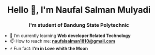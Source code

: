 <!--
### Hi there 👋
**NaSaaal/NaSaaal** is a ✨ _special_ ✨ repository because its `README.md` (this file) appears on your GitHub profile.

Here are some ideas to get you started:
-->

<h1 align="center">Hello 👋, I'm Naufal Salman Mulyadi</h1>
<h3 align="center">I'm student of Bandung State Polytechnic</h3>

- 🌱 I’m currently learning **Web developer Related Technology**
- 📫 How to reach me: **naufalsalman1810@gmail.com**
- ⚡ Fun fact: **I'm in Love whith the Moon** 
